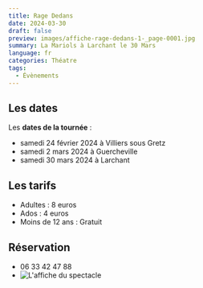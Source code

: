 ```yaml
---
title: Rage Dedans
date: 2024-03-30
draft: false
preview: images/affiche-rage-dedans-1-_page-0001.jpg
summary: La Mariols à Larchant le 30 Mars
language: fr
categories: Théatre
tags:
  - Évènements
---
```

## Les dates

Les **dates de la tournée** :

* samedi 24 février 2024 à Villiers sous Gretz
* samedi 2 mars 2024 à Guercheville
* samedi 30 mars 2024 à Larchant

## Les tarifs

* Adultes : 8 euros
* Ados : 4 euros
* Moins de 12 ans : Gratuit

## Réservation

* 06 33 42 47 88
* ![](https://larchantanimation.fr/images/affiche-rage-dedans-1-_page-0001_hueb07afbaaa0b667ebccb16782afa28e9_1069210_500x0_resize_q90_h2_box.webp "L'affiche du spectacle")
